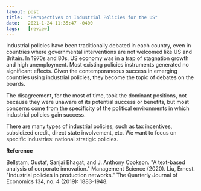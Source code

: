 ```yaml
---
layout: post
title:  "Perspectives on Industrial Policies for the US"
date:   2021-1-24 11:35:47 -0400
tags:   [review]
---
```


Industrial policies have been traditionally debated in each country, even in countries where governmental interventions are not welcomed like US and Britain. In 1970s and 80s, US economy was in a trap of stagnation growth and high unemployment. Most existing policies instruments generated no significant effects. Given the contemporaneous success in emerging countries using industrial policies, they become the topic of debates on the boards.
 
The disagreement, for the most of time, took the dominant positions, not because they were unaware of its potential success or benefits, but most concerns come from the specificity of the political environments in which industrial policies gain success. 

There are many types of industrial policies, such as tax incentives, subsidized credit, direct state involvement, etc. We want to focus on specific industries: national stratigic policies. 



**Reference**

Bellstam, Gustaf, Sanjai Bhagat, and J. Anthony Cookson. "A text-based analysis of corporate innovation." Management Science (2020).
Liu, Ernest. "Industrial policies in production networks." The Quarterly Journal of Economics 134, no. 4 (2019): 1883-1948.